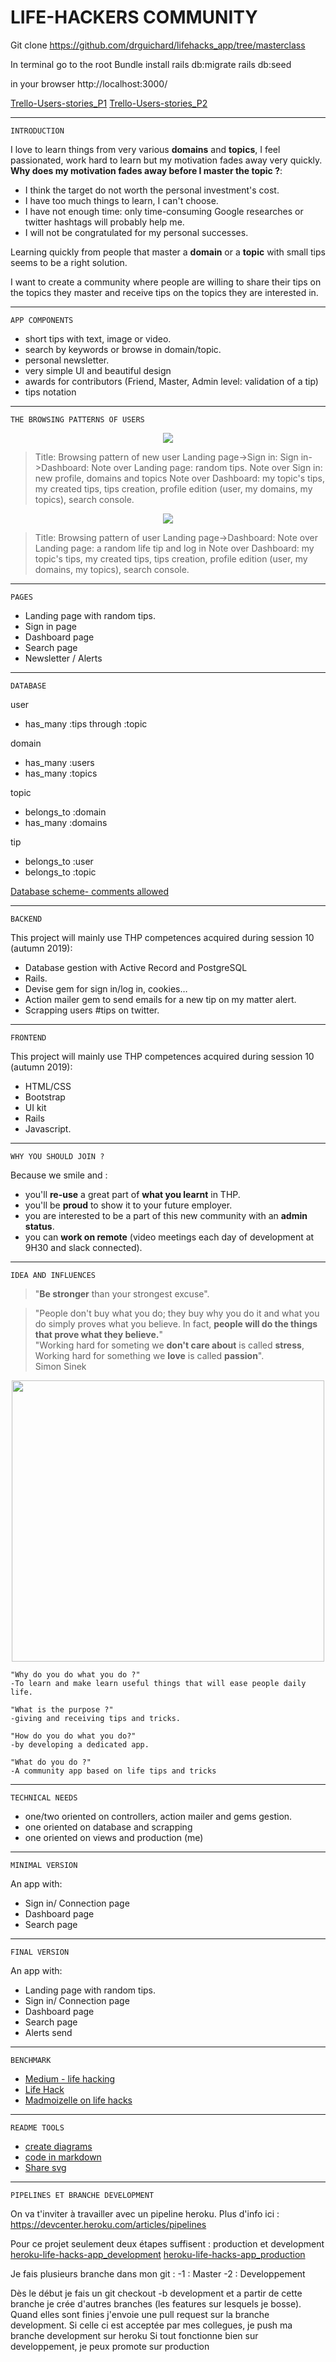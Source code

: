 

# LIFE-HACKERS COMMUNITY

Git clone https://github.com/drguichard/lifehacks_app/tree/masterclass

In terminal go to the root
Bundle install
rails db:migrate
rails db:seed

in your browser http://localhost:3000/

[Trello-Users-stories_P1](https://trello.com/b/gxEx3CuS/s1-life-hacks-community-users-stories)
[Trello-Users-stories_P2](https://trello.com/b/2HwB6FoU/s2-life-hacks-community)



---------------------------------------------------------------------------------------------------------------------------------------------------------------------------------------

	INTRODUCTION

I love to learn things from very various **domains** and **topics**, I feel passionated, work hard to learn but my motivation fades away very quickly. <br>
**Why does my motivation fades away before I master the topic ?**:<br>

* I think the target do not worth the personal investment's cost.<br>
* I have too much things to learn, I can't choose.<br>
* I have not enough time: only time-consuming Google researches or twitter hashtags will probably help me.<br>
* I will not be congratulated for my personal successes.<br>

Learning quickly from people that master a **domain** or a **topic**  with small tips seems to be a right solution.

I want to create a community where people are willing to share their tips on the topics they master and receive tips on the topics they are interested in.


---------------------------------------------------------------------------------------------------------------------------------------------------------------------------------------

	APP COMPONENTS

* short tips with text, image or video.
* search by keywords or browse in domain/topic.
* personal newsletter.
* very simple UI and beautiful design
* awards for contributors (Friend, Master, Admin level: validation of a tip)
* tips notation

---------------------------------------------------------------------------------------------------------------------------------------------------------------------------------------

	THE BROWSING PATTERNS OF USERS
<p align="center">
  <img width=auto height=auto src="https://svgshare.com/i/G8i.svg">
</p>

>Title: Browsing pattern of new user
>Landing page->Sign in: 
>Sign in->Dashboard: 
>Note over Landing page: random tips.
>Note over Sign in: new profile, domains and topics
>Note over Dashboard: my topic's tips, my created tips, tips creation, profile edition (user, my domains, my topics), search console.


<p align="center">
  <img width=auto height=auto src="https://svgshare.com/i/G8v.svg">
</p>

>Title: Browsing pattern of user
>Landing page->Dashboard: 
>Note over Landing page: a random life tip and log in
>Note over Dashboard: my topic's tips, my created tips, tips creation, profile edition (user, my domains, my topics), search console.

---------------------------------------------------------------------------------------------------------------------------------------------------------------------------------------

	PAGES

* Landing page with random tips.
* Sign in page
* Dashboard page
* Search page
* Newsletter / Alerts

---------------------------------------------------------------------------------------------------------------------------------------------------------------------------------------

	DATABASE

user
* has_many :tips through :topic

domain
* has_many :users
* has_many :topics

topic
* belongs_to :domain
* has_many :domains

tip
* belongs_to :user
* belongs_to :topic

[Database scheme- comments allowed](https://drive.google.com/file/d/1cBeVdEN9kjMpSmPOjgXi-y0CeuNHlyje/view?usp=sharing)


---------------------------------------------------------------------------------------------------------------------------------------------------------------------------------------

	BACKEND

This project will mainly use THP competences acquired during session 10 (autumn 2019):
* Database gestion with Active Record and PostgreSQL
* Rails.
* Devise gem for sign in/log in, cookies…
* Action mailer gem to send emails for a new tip on my matter alert.
* Scrapping users #tips on twitter.


---------------------------------------------------------------------------------------------------------------------------------------------------------------------------------------

	FRONTEND

This project will mainly use THP competences acquired during session 10 (autumn 2019):
* HTML/CSS
* Bootstrap
* UI kit
* Rails
* Javascript.


---------------------------------------------------------------------------------------------------------------------------------------------------------------------------------------

	WHY YOU SHOULD JOIN ?

Because we smile and :<br>

* you'll **re-use** a great part of **what you learnt** in THP.
* you'll be **proud** to show it to your future employer.
* you are interested to be a part of this new community with an **admin status**.
* you can **work on remote** (video meetings each day of development at 9H30 and slack connected). 


---------------------------------------------------------------------------------------------------------------------------------------------------------------------------------------

	IDEA AND INFLUENCES

>"**Be stronger** than your strongest excuse".

>"People don't buy what you do; they buy why you do it and what you do simply proves what you believe. In fact, **people will do the things that prove what they believe.**"<br>
>"Working hard for someting we **don't care about** is called **stress**, Working hard for something we **love** is called **passion**". <br>Simon Sinek

<p align="center">
  <img width="500" height="450" src="http://www.varchannelmarketing.com/wp-content/uploads/2014/02/The-golden-circle-e1391717108503.gif">
</p>

	"Why do you do what you do ?"
	-To learn and make learn useful things that will ease people daily life.

	"What is the purpose ?"
	-giving and receiving tips and tricks.

	"How do you do what you do?"
	-by developing a dedicated app.

	"What do you do ?"
	-A community app based on life tips and tricks


---------------------------------------------------------------------------------------------------------------------------------------------------------------------------------------

	TECHNICAL NEEDS

* one/two oriented on controllers, action mailer and gems gestion.
* one oriented on database and scrapping
* one oriented on views and production (me)

---------------------------------------------------------------------------------------------------------------------------------------------------------------------------------------

	MINIMAL VERSION

An app with:
* Sign in/ Connection page
* Dashboard page
* Search page


---------------------------------------------------------------------------------------------------------------------------------------------------------------------------------------

	FINAL VERSION

An app with:
* Landing page with random tips.
* Sign in/ Connection page
* Dashboard page
* Search page
* Alerts send


---------------------------------------------------------------------------------------------------------------------------------------------------------------------------------------

	BENCHMARK

* [Medium - life hacking](https://medium.com/essentiels/life-hacking-82-astuces-pour-vous-simplifier-la-vie-a6503c3e0895)
* [Life Hack](https://www.lifehack.org/)
* [Madmoizelle on life hacks](https://www.madmoizelle.com/life-hacks-129672)

---------------------------------------------------------------------------------------------------------------------------------------------------------------------------------------

	README TOOLS

* [create diagrams](https://bramp.github.io/js-sequence-diagrams/)
* [code in markdown](https://stackedit.io/app#)
* [Share svg](https://svgur.com/)


---------------------------------------------------------------------------------------------------------------------------------------------------------------------------------------

	PIPELINES ET BRANCHE DEVELOPMENT

On va t'inviter à travailler avec un pipeline heroku.
Plus d'info ici : https://devcenter.heroku.com/articles/pipelines

Pour ce projet seulement deux étapes suffisent : production et development
[heroku-life-hacks-app_development](https://life-hacks-app.herokuapp.com/)
[heroku-life-hacks-app_production](https://life-hacks-app-production.herokuapp.com/)

Je fais plusieurs branche dans mon git :
-1 : Master
-2 : Developpement

Dès le début je fais un git checkout -b development et a partir de cette branche je crée d'autres branches (les features sur lesquels je bosse).
Quand elles sont finies j'envoie une pull request sur la branche development.
Si celle ci est acceptée par mes collegues, je push ma branche development sur heroku
Si tout fonctionne bien sur developpement, je peux promote sur production
